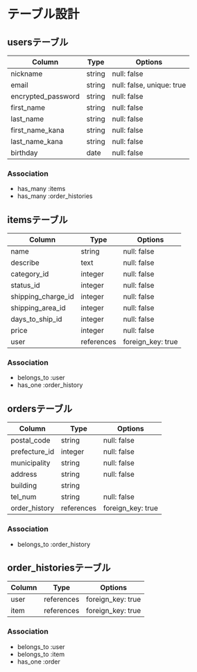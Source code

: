 # テーブル設計

## usersテーブル

|Column                   |Type   |Options                  |
|-------------------------|-------|-------------------------|
|nickname                 |string |null: false              |
|email                    |string |null: false, unique: true|
|encrypted_password       |string |null: false              |
|first_name               |string |null: false              |
|last_name                |string |null: false              |
|first_name_kana          |string |null: false              |
|last_name_kana           |string |null: false              |
|birthday                 |date   |null: false              |

### Association
- has_many :items
- has_many :order_histories


## itemsテーブル

|Column            |Type      |Options          |
|------------------|----------|-----------------|
|name              |string    |null: false      |
|describe          |text      |null: false      |
|category_id       |integer   |null: false      |
|status_id         |integer   |null: false      |
|shipping_charge_id|integer   |null: false      |
|shipping_area_id  |integer   |null: false      |
|days_to_ship_id   |integer   |null: false      |
|price             |integer   |null: false      |
|user              |references|foreign_key: true|

### Association
- belongs_to :user
- has_one :order_history


## ordersテーブル

|Column             |Type      |Options          |
|-------------------|----------|-----------------|
|postal_code        |string    |null: false      |
|prefecture_id      |integer   |null: false      |
|municipality       |string    |null: false      |
|address            |string    |null: false      |
|building           |string    |                 |
|tel_num            |string    |null: false      |
|order_history      |references|foreign_key: true|

### Association
- belongs_to :order_history


## order_historiesテーブル

|Column|Type         |Options          |
|------|-------------|-----------------|
|user  |references   |foreign_key: true|
|item  |references   |foreign_key: true|

### Association
- belongs_to :user
- belongs_to :item
- has_one :order